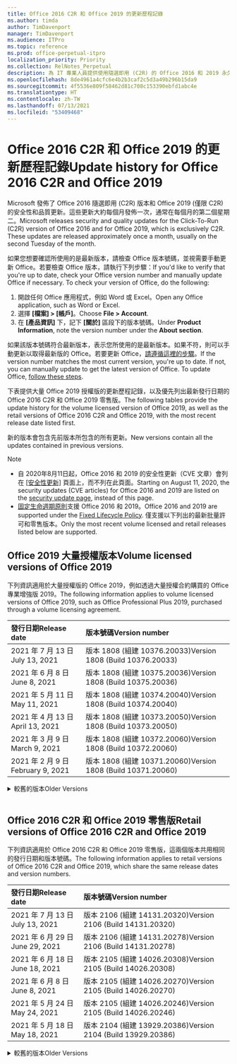 ```yaml
---
title: Office 2016 C2R 和 Office 2019 的更新歷程記錄
ms.author: timda
author: TimDavenport
manager: TimDavenport
ms.audience: ITPro
ms.topic: reference
ms.prod: office-perpetual-itpro
localization_priority: Priority
ms.collection: RelNotes_Perpetual
description: 為 IT 專業人員提供使用隨選即用 (C2R) 的 Office 2016 和 2019 永久版本的更新歷程記錄
ms.openlocfilehash: 8de4961a4cfc6e4b2b3caf2c5d3a49b296b15da9
ms.sourcegitcommit: 4f5536e809f58462d81c708c153390ebfd1abc4e
ms.translationtype: HT
ms.contentlocale: zh-TW
ms.lasthandoff: 07/13/2021
ms.locfileid: "53409468"
---
```

# <a name="update-history-for-office-2016-c2r-and-office-2019"></a><span data-ttu-id="f18d5-103">Office 2016 C2R 和 Office 2019 的更新歷程記錄</span><span class="sxs-lookup"><span data-stu-id="f18d5-103">Update history for Office 2016 C2R and Office 2019</span></span>

<span data-ttu-id="f18d5-p101">Microsoft 發佈了 Office 2016 隨選即用 (C2R) 版本和 Office 2019 (僅限 C2R) 的安全性和品質更新。這些更新大約每個月發佈一次，通常在每個月的第二個星期二。</span><span class="sxs-lookup"><span data-stu-id="f18d5-p101">Microsoft releases security and quality updates for the Click-To-Run (C2R) version of Office 2016 and for Office 2019, which is exclusively C2R. These updates are released approximately once a month, usually on the second Tuesday of the month.</span></span>

<span data-ttu-id="f18d5-p102">如果您想要確認所使用的是最新版本，請檢查 Office 版本號碼，並視需要手動更新 Office。若要檢查 Office 版本，請執行下列步驟：</span><span class="sxs-lookup"><span data-stu-id="f18d5-p102">If you'd like to verify that you're up to date, check your Office version number and manually update Office if necessary. To check your version of Office, do the following:</span></span>

  1.    <span data-ttu-id="f18d5-108">開啟任何 Office 應用程式，例如 Word 或 Excel。</span><span class="sxs-lookup"><span data-stu-id="f18d5-108">Open any Office application, such as Word or Excel.</span></span>
  2.    <span data-ttu-id="f18d5-109">選擇 **[檔案] > [帳戶]**。</span><span class="sxs-lookup"><span data-stu-id="f18d5-109">Choose **File > Account**.</span></span>
  3.    <span data-ttu-id="f18d5-110">在 **[產品資訊]** 下，記下 **[關於]** 區段下的版本號碼。</span><span class="sxs-lookup"><span data-stu-id="f18d5-110">Under **Product Information**, note the version number under the **About section**.</span></span>

<span data-ttu-id="f18d5-p103">如果該版本號碼符合最新版本，表示您所使用的是最新版本。如果不符，則可以手動更新以取得最新版的 Office。若要更新 Office，[請遵循這裡的步驟](https://support.office.com/article/2ab296f3-7f03-43a2-8e50-46de917611c5)。</span><span class="sxs-lookup"><span data-stu-id="f18d5-p103">If the version number matches the most current version, you're up to date. If not, you can manually update to get the latest version of Office. To update Office, [follow these steps](https://support.office.com/article/2ab296f3-7f03-43a2-8e50-46de917611c5).</span></span>


<span data-ttu-id="f18d5-114">下表提供大量 Office 2019 授權版的更新歷程記錄，以及優先列出最新發行日期的 Office 2016 C2R 和 Office 2019 零售版。</span><span class="sxs-lookup"><span data-stu-id="f18d5-114">The following tables provide the update history for the volume licensed version of Office 2019, as well as the retail versions of Office 2016 C2R and Office 2019, with the most recent release date listed first.</span></span>

<span data-ttu-id="f18d5-115">新的版本會包含先前版本所包含的所有更新。</span><span class="sxs-lookup"><span data-stu-id="f18d5-115">New versions contain all the updates contained in previous versions.</span></span>


 > [!NOTE]
> - <span data-ttu-id="f18d5-116">自 2020年8月11日起，Office 2016 和 2019 的安全性更新（CVE 文章）會列在 [[安全性更新]](./microsoft365-apps-security-updates.md) 頁面上，而不列在此頁面。</span><span class="sxs-lookup"><span data-stu-id="f18d5-116">Starting on August 11, 2020, the security updates (CVE articles) for Office 2016 and 2019 are listed on the [security update page](./microsoft365-apps-security-updates.md), instead of this page.</span></span> 
> - <span data-ttu-id="f18d5-117">[固定生命週期原則](/lifecycle/policies/fixed)支援 Office 2016 和 2019。</span><span class="sxs-lookup"><span data-stu-id="f18d5-117">Office 2016 and 2019 are supported under the [Fixed Lifecycle Policy](/lifecycle/policies/fixed).</span></span> <span data-ttu-id="f18d5-118">僅支援以下列出的最新批量許可和零售版本。</span><span class="sxs-lookup"><span data-stu-id="f18d5-118">Only the most recent volume licensed and retail releases listed below are supported.</span></span>


## <a name="volume-licensed-versions-of-office-2019"></a><span data-ttu-id="f18d5-119">Office 2019 大量授權版本</span><span class="sxs-lookup"><span data-stu-id="f18d5-119">Volume licensed versions of Office 2019</span></span>
<span data-ttu-id="f18d5-120">下列資訊適用於大量授權版的 Office 2019，例如透過大量授權合約購買的 Office 專業增強版 2019。</span><span class="sxs-lookup"><span data-stu-id="f18d5-120">The following information applies to volume licensed versions of Office 2019, such as Office Professional Plus 2019, purchased through a volume licensing agreement.</span></span>

[//]: # (DO NOT REMOVE VL TABLE START)


|<span data-ttu-id="f18d5-122">**發行日期**</span><span class="sxs-lookup"><span data-stu-id="f18d5-122">**Release date**</span></span>|<span data-ttu-id="f18d5-123">**版本號碼**</span><span class="sxs-lookup"><span data-stu-id="f18d5-123">**Version number**</span></span>|
|:-----|:-----|
|<span data-ttu-id="f18d5-124">2021 年 7 月 13 日</span><span class="sxs-lookup"><span data-stu-id="f18d5-124">July 13, 2021</span></span>|<span data-ttu-id="f18d5-125">版本 1808 (組建 10376.20033)</span><span class="sxs-lookup"><span data-stu-id="f18d5-125">Version 1808 (Build 10376.20033)</span></span>|
|<span data-ttu-id="f18d5-126">2021 年 6 月 8 日</span><span class="sxs-lookup"><span data-stu-id="f18d5-126">June 8, 2021</span></span>|<span data-ttu-id="f18d5-127">版本 1808 (組建 10375.20036)</span><span class="sxs-lookup"><span data-stu-id="f18d5-127">Version 1808 (Build 10375.20036)</span></span>|
|<span data-ttu-id="f18d5-128">2021 年 5 月 11 日</span><span class="sxs-lookup"><span data-stu-id="f18d5-128">May 11, 2021</span></span>|<span data-ttu-id="f18d5-129">版本 1808 (組建 10374.20040)</span><span class="sxs-lookup"><span data-stu-id="f18d5-129">Version 1808 (Build 10374.20040)</span></span>|
|<span data-ttu-id="f18d5-130">2021 年 4 月 13 日</span><span class="sxs-lookup"><span data-stu-id="f18d5-130">April 13, 2021</span></span>|<span data-ttu-id="f18d5-131">版本 1808 (組建 10373.20050)</span><span class="sxs-lookup"><span data-stu-id="f18d5-131">Version 1808 (Build 10373.20050)</span></span>|
|<span data-ttu-id="f18d5-132">2021 年 3 月 9 日</span><span class="sxs-lookup"><span data-stu-id="f18d5-132">March 9, 2021</span></span>|<span data-ttu-id="f18d5-133">版本 1808 (組建 10372.20060)</span><span class="sxs-lookup"><span data-stu-id="f18d5-133">Version 1808 (Build 10372.20060)</span></span>|
|<span data-ttu-id="f18d5-134">2021 年 2 月 9 日</span><span class="sxs-lookup"><span data-stu-id="f18d5-134">February 9, 2021</span></span>|<span data-ttu-id="f18d5-135">版本 1808 (組建 10371.20060)</span><span class="sxs-lookup"><span data-stu-id="f18d5-135">Version 1808 (Build 10371.20060)</span></span>|


[//]: # (DO NOT REMOVE VL TABLE END)

<details>
<summary><span data-ttu-id="f18d5-137">較舊的版本</span><span class="sxs-lookup"><span data-stu-id="f18d5-137">Older Versions</span></span></summary>
 

[//]: # (DO NOT REMOVE VL OLD TABLE START)


|<span data-ttu-id="f18d5-139">**發行日期**</span><span class="sxs-lookup"><span data-stu-id="f18d5-139">**Release date**</span></span>|<span data-ttu-id="f18d5-140">**版本號碼**</span><span class="sxs-lookup"><span data-stu-id="f18d5-140">**Version number**</span></span>|
|:-----|:-----|
|<span data-ttu-id="f18d5-141">2021 年 1 月 12 日</span><span class="sxs-lookup"><span data-stu-id="f18d5-141">January 12, 2021</span></span>|<span data-ttu-id="f18d5-142">版本 1808 (組建 10370.20052)</span><span class="sxs-lookup"><span data-stu-id="f18d5-142">Version 1808 (Build 10370.20052)</span></span>|
|<span data-ttu-id="f18d5-143">2020 年 12 月 8 日</span><span class="sxs-lookup"><span data-stu-id="f18d5-143">December 8, 2020</span></span>|<span data-ttu-id="f18d5-144">版本 1808 (組建 10369.20032) </span><span class="sxs-lookup"><span data-stu-id="f18d5-144">Version 1808 (Build 10369.20032)</span></span>|
|<span data-ttu-id="f18d5-145">2020 年 11 月 10 日</span><span class="sxs-lookup"><span data-stu-id="f18d5-145">November 10, 2020</span></span>|<span data-ttu-id="f18d5-146">版本 1808 (組建 10368.20035)</span><span class="sxs-lookup"><span data-stu-id="f18d5-146">Version 1808 (Build 10368.20035)</span></span>|
|<span data-ttu-id="f18d5-147">2020 年 10 月 13 日</span><span class="sxs-lookup"><span data-stu-id="f18d5-147">October 13, 2020</span></span>|<span data-ttu-id="f18d5-148">版本 1808 (組建 10367.20048)</span><span class="sxs-lookup"><span data-stu-id="f18d5-148">Version 1808 (Build 10367.20048)</span></span>|
|<span data-ttu-id="f18d5-149">2020 年 9 月 8 日</span><span class="sxs-lookup"><span data-stu-id="f18d5-149">September 8, 2020</span></span>|<span data-ttu-id="f18d5-150">版本 1808 (組建 10366.20016)</span><span class="sxs-lookup"><span data-stu-id="f18d5-150">Version 1808 (Build 10366.20016)</span></span>|
|<span data-ttu-id="f18d5-151">2020 年 8 月 11 日</span><span class="sxs-lookup"><span data-stu-id="f18d5-151">August 11, 2020</span></span>|<span data-ttu-id="f18d5-152">版本 1808 (組建 10364.20059)</span><span class="sxs-lookup"><span data-stu-id="f18d5-152">Version 1808 (Build 10364.20059)</span></span>|
|<span data-ttu-id="f18d5-153">2020 年 7 月 14 日</span><span class="sxs-lookup"><span data-stu-id="f18d5-153">July 14, 2020</span></span>   |<span data-ttu-id="f18d5-154">版本 1808 (組建 10363.20015)</span><span class="sxs-lookup"><span data-stu-id="f18d5-154">Version 1808 (Build 10363.20015)</span></span>  |
|<span data-ttu-id="f18d5-155">2020 年 6 月 9 日</span><span class="sxs-lookup"><span data-stu-id="f18d5-155">June 9, 2020</span></span>   |<span data-ttu-id="f18d5-156">版本 1808 (組建 10361.20002)</span><span class="sxs-lookup"><span data-stu-id="f18d5-156">Version 1808 (Build 10361.20002)</span></span>  |
|<span data-ttu-id="f18d5-157">2020 年 5 月 12 日</span><span class="sxs-lookup"><span data-stu-id="f18d5-157">May 12, 2020</span></span>   |<span data-ttu-id="f18d5-158">版本 1808 (組建 10359.20023)</span><span class="sxs-lookup"><span data-stu-id="f18d5-158">Version 1808 (Build 10359.20023)</span></span>  |
|<span data-ttu-id="f18d5-159">2020 年 4 月 14 日</span><span class="sxs-lookup"><span data-stu-id="f18d5-159">April 14, 2020</span></span>   |<span data-ttu-id="f18d5-160">版本 1808 (組建 10358.20061)</span><span class="sxs-lookup"><span data-stu-id="f18d5-160">Version 1808 (Build 10358.20061)</span></span>  |
|<span data-ttu-id="f18d5-161">2020 年 3 月 10 日</span><span class="sxs-lookup"><span data-stu-id="f18d5-161">March 10, 2020</span></span>   |<span data-ttu-id="f18d5-162">版本 1808 (組建 10357.20081)</span><span class="sxs-lookup"><span data-stu-id="f18d5-162">Version 1808 (Build 10357.20081)</span></span>  |
|<span data-ttu-id="f18d5-163">2020 年 2 月 11 日</span><span class="sxs-lookup"><span data-stu-id="f18d5-163">February 11, 2020</span></span>   |<span data-ttu-id="f18d5-164">版本 1808 (組建 10356.20006)</span><span class="sxs-lookup"><span data-stu-id="f18d5-164">Version 1808 (Build 10356.20006)</span></span>  |


[//]: # (DO NOT REMOVE VL OLD TABLE END)

</details>


<br/>

## <a name="retail-versions-of-office-2016-c2r-and-office-2019"></a><span data-ttu-id="f18d5-166">Office 2016 C2R 和 Office 2019 零售版</span><span class="sxs-lookup"><span data-stu-id="f18d5-166">Retail versions of Office 2016 C2R and Office 2019</span></span>
<span data-ttu-id="f18d5-167">下列資訊適用於 Office 2016 C2R 和 Office 2019 零售版，這兩個版本共用相同的發行日期和版本號碼。</span><span class="sxs-lookup"><span data-stu-id="f18d5-167">The following information applies to retail versions of Office 2016 C2R and Office 2019, which share the same release dates and version numbers.</span></span>

[//]: # (DO NOT REMOVE RETAIL TABLE START)


|<span data-ttu-id="f18d5-169">**發行日期**</span><span class="sxs-lookup"><span data-stu-id="f18d5-169">**Release date**</span></span>|<span data-ttu-id="f18d5-170">**版本號碼**</span><span class="sxs-lookup"><span data-stu-id="f18d5-170">**Version number**</span></span>|
|:-----|:-----|
|<span data-ttu-id="f18d5-171">2021 年 7 月 13 日</span><span class="sxs-lookup"><span data-stu-id="f18d5-171">July 13, 2021</span></span>|<span data-ttu-id="f18d5-172">版本 2106 (組建 14131.20320)</span><span class="sxs-lookup"><span data-stu-id="f18d5-172">Version 2106 (Build 14131.20320)</span></span>|
|<span data-ttu-id="f18d5-173">2021 年 6 月 29 日</span><span class="sxs-lookup"><span data-stu-id="f18d5-173">June 29, 2021</span></span>|<span data-ttu-id="f18d5-174">版本 2106 (組建 14131.20278)</span><span class="sxs-lookup"><span data-stu-id="f18d5-174">Version 2106 (Build 14131.20278)</span></span>|
|<span data-ttu-id="f18d5-175">2021 年 6 月 18 日</span><span class="sxs-lookup"><span data-stu-id="f18d5-175">June 18, 2021</span></span>|<span data-ttu-id="f18d5-176">版本 2105 (組建 14026.20308)</span><span class="sxs-lookup"><span data-stu-id="f18d5-176">Version 2105 (Build 14026.20308)</span></span>|
|<span data-ttu-id="f18d5-177">2021 年 6 月 8 日</span><span class="sxs-lookup"><span data-stu-id="f18d5-177">June 8, 2021</span></span>|<span data-ttu-id="f18d5-178">版本 2105 (組建 14026.20270)</span><span class="sxs-lookup"><span data-stu-id="f18d5-178">Version 2105 (Build 14026.20270)</span></span>|
|<span data-ttu-id="f18d5-179">2021 年 5 月 24 日</span><span class="sxs-lookup"><span data-stu-id="f18d5-179">May 24, 2021</span></span>|<span data-ttu-id="f18d5-180">版本 2105 (組建 14026.20246)</span><span class="sxs-lookup"><span data-stu-id="f18d5-180">Version 2105 (Build 14026.20246)</span></span>|
|<span data-ttu-id="f18d5-181">2021 年 5 月 18 日</span><span class="sxs-lookup"><span data-stu-id="f18d5-181">May 18, 2021</span></span>|<span data-ttu-id="f18d5-182">版本 2104 (組建 13929.20386)</span><span class="sxs-lookup"><span data-stu-id="f18d5-182">Version 2104 (Build 13929.20386)</span></span>|


[//]: # (DO NOT REMOVE RETAIL TABLE END)

<details>
<summary><span data-ttu-id="f18d5-184">較舊的版本</span><span class="sxs-lookup"><span data-stu-id="f18d5-184">Older Versions</span></span></summary>
 

[//]: # (DO NOT REMOVE RETAIL OLD TABLE START)


|<span data-ttu-id="f18d5-186">**發行日期**</span><span class="sxs-lookup"><span data-stu-id="f18d5-186">**Release date**</span></span>|<span data-ttu-id="f18d5-187">**版本號碼**</span><span class="sxs-lookup"><span data-stu-id="f18d5-187">**Version number**</span></span>|
|:-----|:-----|
|<span data-ttu-id="f18d5-188">2021 年 5 月 11 日</span><span class="sxs-lookup"><span data-stu-id="f18d5-188">May 11, 2021</span></span>|<span data-ttu-id="f18d5-189">版本 2104 (組建 13929.20372)</span><span class="sxs-lookup"><span data-stu-id="f18d5-189">Version 2104 (Build 13929.20372)</span></span>|
|<span data-ttu-id="f18d5-190">2021 年 4 月 29 日</span><span class="sxs-lookup"><span data-stu-id="f18d5-190">April 29, 2021</span></span>|<span data-ttu-id="f18d5-191">版本 2104 (組建 13929.20296)</span><span class="sxs-lookup"><span data-stu-id="f18d5-191">Version 2104 (Build 13929.20296)</span></span>|
|<span data-ttu-id="f18d5-192">2021 年 4 月 23 日</span><span class="sxs-lookup"><span data-stu-id="f18d5-192">April 23, 2021</span></span>|<span data-ttu-id="f18d5-193">版本 2103 (組建 13901.20462)</span><span class="sxs-lookup"><span data-stu-id="f18d5-193">Version 2103 (Build 13901.20462)</span></span>|
|<span data-ttu-id="f18d5-194">2021 年 4 月 13 日</span><span class="sxs-lookup"><span data-stu-id="f18d5-194">April 13, 2021</span></span>|<span data-ttu-id="f18d5-195">版本 2103 (組建 13901.20400)</span><span class="sxs-lookup"><span data-stu-id="f18d5-195">Version 2103 (Build 13901.20400)</span></span>|
|<span data-ttu-id="f18d5-196">2021 年 4 月 2 日</span><span class="sxs-lookup"><span data-stu-id="f18d5-196">April 2, 2021</span></span>|<span data-ttu-id="f18d5-197">版本 2103 (組建 13901.20336)</span><span class="sxs-lookup"><span data-stu-id="f18d5-197">Version 2103 (Build 13901.20336)</span></span>|
|<span data-ttu-id="f18d5-198">2021 年 3 月 30 日</span><span class="sxs-lookup"><span data-stu-id="f18d5-198">March 30, 2021</span></span>|<span data-ttu-id="f18d5-199">版本 2103 (組建 13901.20312)</span><span class="sxs-lookup"><span data-stu-id="f18d5-199">Version 2103 (Build 13901.20312)</span></span>|
|<span data-ttu-id="f18d5-200">2021 年 3 月 18 日</span><span class="sxs-lookup"><span data-stu-id="f18d5-200">March 18, 2021</span></span>|<span data-ttu-id="f18d5-201">版本 2102 (組建 13801.20360)</span><span class="sxs-lookup"><span data-stu-id="f18d5-201">Version 2102 (Build 13801.20360)</span></span>|
|<span data-ttu-id="f18d5-202">2021 年 3 月 9 日</span><span class="sxs-lookup"><span data-stu-id="f18d5-202">March 9, 2021</span></span>|<span data-ttu-id="f18d5-203">版本 2102 (組建 13801.20294)</span><span class="sxs-lookup"><span data-stu-id="f18d5-203">Version 2102 (Build 13801.20294)</span></span>|
|<span data-ttu-id="f18d5-204">2021 年 3 月 1 日</span><span class="sxs-lookup"><span data-stu-id="f18d5-204">March 1, 2021</span></span>|<span data-ttu-id="f18d5-205">版本 2102 (組建 13801.20266)</span><span class="sxs-lookup"><span data-stu-id="f18d5-205">Version 2102 (Build 13801.20266)</span></span>|
|<span data-ttu-id="f18d5-206">2021 年 2 月 16 日</span><span class="sxs-lookup"><span data-stu-id="f18d5-206">February 16, 2021</span></span>|<span data-ttu-id="f18d5-207">版本 2101 (組建 13628.20448)</span><span class="sxs-lookup"><span data-stu-id="f18d5-207">Version 2101 (Build 13628.20448)</span></span>|
|<span data-ttu-id="f18d5-208">2021 年 2 月 9 日</span><span class="sxs-lookup"><span data-stu-id="f18d5-208">February 9, 2021</span></span>|<span data-ttu-id="f18d5-209">版本 2101 (組建 13628.20380)</span><span class="sxs-lookup"><span data-stu-id="f18d5-209">Version 2101 (Build 13628.20380)</span></span>|
|<span data-ttu-id="f18d5-210">2021 年 1 月 26 日</span><span class="sxs-lookup"><span data-stu-id="f18d5-210">January 26, 2021</span></span>|<span data-ttu-id="f18d5-211">版本 2101 (組建 13628.20274)</span><span class="sxs-lookup"><span data-stu-id="f18d5-211">Version 2101 (Build 13628.20274)</span></span>|
|<span data-ttu-id="f18d5-212">2021 年 1 月 21 日</span><span class="sxs-lookup"><span data-stu-id="f18d5-212">January 21, 2021</span></span>|<span data-ttu-id="f18d5-213">版本 2012 (組建 13530.20440)</span><span class="sxs-lookup"><span data-stu-id="f18d5-213">Version 2012 (Build 13530.20440)</span></span>|
|<span data-ttu-id="f18d5-214">2021 年 1 月 12 日</span><span class="sxs-lookup"><span data-stu-id="f18d5-214">January 12, 2021</span></span>|<span data-ttu-id="f18d5-215">版本 2012 (組建 13530.20376)</span><span class="sxs-lookup"><span data-stu-id="f18d5-215">Version 2012 (Build 13530.20376)</span></span>|
|<span data-ttu-id="f18d5-216">2021 年 1 月 5 日</span><span class="sxs-lookup"><span data-stu-id="f18d5-216">January 5, 2021</span></span>|<span data-ttu-id="f18d5-217">版本 2012 (組建 13530.20316)</span><span class="sxs-lookup"><span data-stu-id="f18d5-217">Version 2012 (Build 13530.20316)</span></span>|
|<span data-ttu-id="f18d5-218">2020 年 12 月 21 日</span><span class="sxs-lookup"><span data-stu-id="f18d5-218">December 21, 2020</span></span>|<span data-ttu-id="f18d5-219">版本 2011 (組建 13426.20404)</span><span class="sxs-lookup"><span data-stu-id="f18d5-219">Version 2011 (Build 13426.20404)</span></span>|
|<span data-ttu-id="f18d5-220">2020 年 12 月 8 日</span><span class="sxs-lookup"><span data-stu-id="f18d5-220">December 8, 2020</span></span>|<span data-ttu-id="f18d5-221">版本 2011 (組建 13426.20332) </span><span class="sxs-lookup"><span data-stu-id="f18d5-221">Version 2011 (Build 13426.20332)</span></span>|
|<span data-ttu-id="f18d5-222">2020 年 12 月 2 日</span><span class="sxs-lookup"><span data-stu-id="f18d5-222">December 2, 2020</span></span>|<span data-ttu-id="f18d5-223">版本 2011 (組建 13426.20308)</span><span class="sxs-lookup"><span data-stu-id="f18d5-223">Version 2011 (Build 13426.20308)</span></span>|
|<span data-ttu-id="f18d5-224">2020 年 11 月 30 日</span><span class="sxs-lookup"><span data-stu-id="f18d5-224">November 30, 2020</span></span>|<span data-ttu-id="f18d5-225">版本 2011 (組建 13426.20294)</span><span class="sxs-lookup"><span data-stu-id="f18d5-225">Version 2011 (Build 13426.20294)</span></span>|
|<span data-ttu-id="f18d5-226">2020 年 11 月 23 日</span><span class="sxs-lookup"><span data-stu-id="f18d5-226">November 23, 2020</span></span>|<span data-ttu-id="f18d5-227">版本 2011 (組建 13426.20274)</span><span class="sxs-lookup"><span data-stu-id="f18d5-227">Version 2011 (Build 13426.20274)</span></span>|
|<span data-ttu-id="f18d5-228">2020 年 11 月 17 日</span><span class="sxs-lookup"><span data-stu-id="f18d5-228">November 17, 2020</span></span>|<span data-ttu-id="f18d5-229">版本 2010 (組建 13328.20408)</span><span class="sxs-lookup"><span data-stu-id="f18d5-229">Version 2010 (Build 13328.20408)</span></span>|
|<span data-ttu-id="f18d5-230">2020 年 11 月 10 日</span><span class="sxs-lookup"><span data-stu-id="f18d5-230">November 10, 2020</span></span>|<span data-ttu-id="f18d5-231">版本 2010 (組建 13328.20356)</span><span class="sxs-lookup"><span data-stu-id="f18d5-231">Version 2010 (Build 13328.20356)</span></span>|
|<span data-ttu-id="f18d5-232">2020 年 10 月 27 日</span><span class="sxs-lookup"><span data-stu-id="f18d5-232">October 27, 2020</span></span>|<span data-ttu-id="f18d5-233">版本 2010 (組建 13328.20292)</span><span class="sxs-lookup"><span data-stu-id="f18d5-233">Version 2010 (Build 13328.20292)</span></span>|
|<span data-ttu-id="f18d5-234">2020 年 10 月 21 日</span><span class="sxs-lookup"><span data-stu-id="f18d5-234">October 21, 2020</span></span>|<span data-ttu-id="f18d5-235">版本 2009 (組建 13231.20418)</span><span class="sxs-lookup"><span data-stu-id="f18d5-235">Version 2009 (Build 13231.20418)</span></span>|
|<span data-ttu-id="f18d5-236">2020 年 10 月 13 日</span><span class="sxs-lookup"><span data-stu-id="f18d5-236">October 13, 2020</span></span>|<span data-ttu-id="f18d5-237">版本 2009 (組建 13231.20390)</span><span class="sxs-lookup"><span data-stu-id="f18d5-237">Version 2009 (Build 13231.20390)</span></span>|
|<span data-ttu-id="f18d5-238">2020 年 10 月 8 日</span><span class="sxs-lookup"><span data-stu-id="f18d5-238">October 8, 2020</span></span>|<span data-ttu-id="f18d5-239">版本 2009 (組建 13231.20368)</span><span class="sxs-lookup"><span data-stu-id="f18d5-239">Version 2009 (Build 13231.20368)</span></span>|
|<span data-ttu-id="f18d5-240">2020 年 9 月 28 日</span><span class="sxs-lookup"><span data-stu-id="f18d5-240">September 28, 2020</span></span>|<span data-ttu-id="f18d5-241">版本 2009 (組建 13231.20262)</span><span class="sxs-lookup"><span data-stu-id="f18d5-241">Version 2009 (Build 13231.20262)</span></span>|
|<span data-ttu-id="f18d5-242">2020 年 9 月 22 日</span><span class="sxs-lookup"><span data-stu-id="f18d5-242">September 22, 2020</span></span>|<span data-ttu-id="f18d5-243">版本 2008 (組建 13127.20508)</span><span class="sxs-lookup"><span data-stu-id="f18d5-243">Version 2008 (Build 13127.20508)</span></span>|
|<span data-ttu-id="f18d5-244">2020 年 9 月 9 日</span><span class="sxs-lookup"><span data-stu-id="f18d5-244">September 9, 2020</span></span>|<span data-ttu-id="f18d5-245">版本 2008 (組建 13127.20408)</span><span class="sxs-lookup"><span data-stu-id="f18d5-245">Version 2008 (Build 13127.20408)</span></span>|
|<span data-ttu-id="f18d5-246">2020 年 8 月 31 日</span><span class="sxs-lookup"><span data-stu-id="f18d5-246">August 31, 2020</span></span>|<span data-ttu-id="f18d5-247">版本 2008 (組建 13127.20296)</span><span class="sxs-lookup"><span data-stu-id="f18d5-247">Version 2008 (Build 13127.20296)</span></span>|
|<span data-ttu-id="f18d5-248">2020 年 8 月 25 日</span><span class="sxs-lookup"><span data-stu-id="f18d5-248">August 25, 2020</span></span>|<span data-ttu-id="f18d5-249">版本 2007 (組建 13029.20460)</span><span class="sxs-lookup"><span data-stu-id="f18d5-249">Version 2007 (Build 13029.20460)</span></span>|
|<span data-ttu-id="f18d5-250">2020 年 8 月 11 日</span><span class="sxs-lookup"><span data-stu-id="f18d5-250">August 11, 2020</span></span>|<span data-ttu-id="f18d5-251">版本 2007 (組建 13029.20344)</span><span class="sxs-lookup"><span data-stu-id="f18d5-251">Version 2007 (Build 13029.20344)</span></span>|
|<span data-ttu-id="f18d5-252">2020 年 7 月 30 日</span><span class="sxs-lookup"><span data-stu-id="f18d5-252">July 30, 2020</span></span>|<span data-ttu-id="f18d5-253">版本 2007 (組建 13029.20308)</span><span class="sxs-lookup"><span data-stu-id="f18d5-253">Version 2007 (Build 13029.20308)</span></span>  |
|<span data-ttu-id="f18d5-254">2020 年 7 月 28 日</span><span class="sxs-lookup"><span data-stu-id="f18d5-254">July 28, 2020</span></span>|<span data-ttu-id="f18d5-255">版本 2006 (組建 13001.20498)</span><span class="sxs-lookup"><span data-stu-id="f18d5-255">Version 2006 (Build 13001.20498)</span></span>  |
|<span data-ttu-id="f18d5-256">2020 年 7 月 14 日</span><span class="sxs-lookup"><span data-stu-id="f18d5-256">July 14, 2020</span></span>|<span data-ttu-id="f18d5-257">版本 2006 (組建13001.20384)</span><span class="sxs-lookup"><span data-stu-id="f18d5-257">Version 2006 (Build 13001.20384)</span></span>  |
|<span data-ttu-id="f18d5-258">2020 年 6 月 30 日</span><span class="sxs-lookup"><span data-stu-id="f18d5-258">June 30, 2020</span></span>|<span data-ttu-id="f18d5-259">版本 2006 (組建 13001.20266)</span><span class="sxs-lookup"><span data-stu-id="f18d5-259">Version 2006 (Build 13001.20266)</span></span>  |
|<span data-ttu-id="f18d5-260">2020 年 6 月 24 日</span><span class="sxs-lookup"><span data-stu-id="f18d5-260">June 24, 2020</span></span>|<span data-ttu-id="f18d5-261">版本 2005 (組建 12827.20470)</span><span class="sxs-lookup"><span data-stu-id="f18d5-261">Version 2005 (Build 12827.20470)</span></span>  |
|<span data-ttu-id="f18d5-262">2020 年 6 月 9 日</span><span class="sxs-lookup"><span data-stu-id="f18d5-262">June 9, 2020</span></span>|<span data-ttu-id="f18d5-263">版本 2005 (組建 12827.20336)</span><span class="sxs-lookup"><span data-stu-id="f18d5-263">Version 2005 (Build 12827.20336)</span></span>  |
|<span data-ttu-id="f18d5-264">2020 年 6 月 2 日</span><span class="sxs-lookup"><span data-stu-id="f18d5-264">June 2, 2020</span></span>|<span data-ttu-id="f18d5-265">版本 2005 (組建 12827.20268)</span><span class="sxs-lookup"><span data-stu-id="f18d5-265">Version 2005 (Build 12827.20268)</span></span>  |
|<span data-ttu-id="f18d5-266">2020 年 5 月 21 日</span><span class="sxs-lookup"><span data-stu-id="f18d5-266">May 21, 2020</span></span>|<span data-ttu-id="f18d5-267">版本 2004 (組建 12730.20352)</span><span class="sxs-lookup"><span data-stu-id="f18d5-267">Version 2004 (Build 12730.20352)</span></span>  |
|<span data-ttu-id="f18d5-268">2020 年 5 月 12 日</span><span class="sxs-lookup"><span data-stu-id="f18d5-268">May 12, 2020</span></span>|<span data-ttu-id="f18d5-269">版本 2004 (組建 12730.20270)</span><span class="sxs-lookup"><span data-stu-id="f18d5-269">Version 2004 (Build 12730.20270)</span></span>  |
|<span data-ttu-id="f18d5-270">2020 年 5 月 4 日</span><span class="sxs-lookup"><span data-stu-id="f18d5-270">May 4, 2020</span></span>|<span data-ttu-id="f18d5-271">版本 2004 (組建 12730.20250)</span><span class="sxs-lookup"><span data-stu-id="f18d5-271">Version 2004 (Build 12730.20250)</span></span>  |
|<span data-ttu-id="f18d5-272">2020 年 4 月 29 日</span><span class="sxs-lookup"><span data-stu-id="f18d5-272">April 29, 2020</span></span>|<span data-ttu-id="f18d5-273">版本 2004 (組建 12730.20236)</span><span class="sxs-lookup"><span data-stu-id="f18d5-273">Version 2004 (Build 12730.20236)</span></span>  |
|<span data-ttu-id="f18d5-274">2020 年 4 月 15 日</span><span class="sxs-lookup"><span data-stu-id="f18d5-274">April 15, 2020</span></span>|<span data-ttu-id="f18d5-275">版本 2003 (組建 12624.20466)</span><span class="sxs-lookup"><span data-stu-id="f18d5-275">Version 2003 (Build 12624.20466)</span></span>  |
|<span data-ttu-id="f18d5-276">2020 年 4 月 14 日</span><span class="sxs-lookup"><span data-stu-id="f18d5-276">April 14, 2020</span></span>|<span data-ttu-id="f18d5-277">版本 2003 (組建 12624.20442)</span><span class="sxs-lookup"><span data-stu-id="f18d5-277">Version 2003 (Build 12624.20442)</span></span>  |
|<span data-ttu-id="f18d5-278">2020 年 3 月 31 日</span><span class="sxs-lookup"><span data-stu-id="f18d5-278">March 31, 2020</span></span>|<span data-ttu-id="f18d5-279">版本 2003 (組建 12624.20382)</span><span class="sxs-lookup"><span data-stu-id="f18d5-279">Version 2003 (Build 12624.20382)</span></span>  |
|<span data-ttu-id="f18d5-280">2020 年 3 月 25 日</span><span class="sxs-lookup"><span data-stu-id="f18d5-280">March 25, 2020</span></span>|<span data-ttu-id="f18d5-281">版本 2003 (組建 12624.20320)</span><span class="sxs-lookup"><span data-stu-id="f18d5-281">Version 2003 (Build 12624.20320)</span></span>  |
|<span data-ttu-id="f18d5-282">2020 年 3 月 10 日</span><span class="sxs-lookup"><span data-stu-id="f18d5-282">March 10, 2020</span></span>|<span data-ttu-id="f18d5-283">版本 2002 (組建 12527.20278)</span><span class="sxs-lookup"><span data-stu-id="f18d5-283">Version 2002 (Build 12527.20278)</span></span>  |
|<span data-ttu-id="f18d5-284">2020 年 3 月 1 日</span><span class="sxs-lookup"><span data-stu-id="f18d5-284">March 1, 2020</span></span>   |<span data-ttu-id="f18d5-285">版本 2002 (組建 12527.20242)</span><span class="sxs-lookup"><span data-stu-id="f18d5-285">Version 2002 (Build 12527.20242)</span></span>  |


[//]: # (DO NOT REMOVE RETAIL OLD TABLE END)


</details>